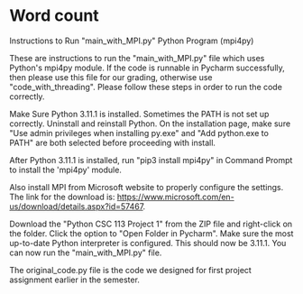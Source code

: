 # Word count

Instructions to Run "main_with_MPI.py" Python Program (mpi4py)

These are instructions to run the "main_with_MPI.py" file which uses Python's mpi4py module. If the code is runnable in Pycharm successfully, then please use this file for our grading, otherwise use "code_with_threading". Please follow these steps in order to run the code correctly.

Make Sure Python 3.11.1 is installed. Sometimes the PATH is not set up correctly. Uninstall and reinstall Python. On the installation page, make sure "Use admin privileges when installing py.exe" and "Add python.exe to PATH" are both selected before proceeding with install.

After Python 3.11.1 is installed, run "pip3 install mpi4py" in Command Prompt to install the 'mpi4py' module.

Also install MPI from Microsoft website to properly configure the settings. The link for the download is: https://www.microsoft.com/en-us/download/details.aspx?id=57467.

Download the "Python CSC 113 Project 1" from the ZIP file and right-click on the folder. Click the option to "Open Folder in Pycharm". Make sure the most up-to-date Python interpreter is configured. This should now be 3.11.1. You can now run the "main_with_MPI.py" file.

The original_code.py file is the code we designed for first project assignment earlier in the semester.
